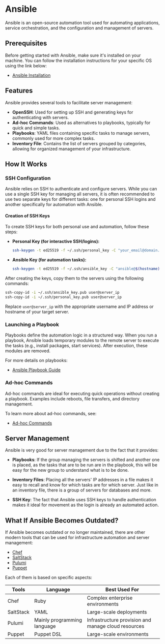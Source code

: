 # Ansible

Ansible is an open-source automation tool used for automating applications, service orchestration, and the configuration and management of servers.

## Prerequisites

Before getting started with Ansible, make sure it's installed on your machine. You can follow the installation instructions for your specific OS using the link below:

- [Ansible Installation](/docs/tutorials/ansible_tuto.md)

## Features

Ansible provides several tools to facilitate server management:

- **OpenSSH**: Used for setting up SSH and generating keys for authenticating with servers.
- **Ad-hoc Commands**: Used as alternatives to playbooks, typically for quick and simple tasks.
- **Playbooks**: YAML files containing specific tasks to manage servers, commonly used for more complex tasks.
- **Inventory File**: Contains the list of servers grouped by categories, allowing for organized management of your infrastructure.

## How It Works

### SSH Configuration

Ansible relies on SSH to authenticate and configure servers. While you can use a single SSH key for managing all servers, it is often recommended to use two separate keys for different tasks: one for personal SSH logins and another specifically for automation with Ansible.

#### Creation of SSH Keys

To create SSH keys for both personal use and automation, follow these steps:

- **Personal Key (for interactive SSH/logins):**

  ```sh
  ssh-keygen -t ed25519 -f ~/.ssh/personal_key -C "your_email@domain.com"
  ```

- **Ansible Key (for automation tasks):**

  ```sh
  ssh-keygen -t ed25519 -f ~/.ssh/ansible_key -C "ansible@$(hostname)"
  ```

After creating the keys, copy them to the servers using the following commands:

```sh
ssh-copy-id -i ~/.ssh/ansible_key.pub user@server_ip
ssh-copy-id -i ~/.ssh/personal_key.pub user@server_ip
```

Replace `user@server_ip` with the appropriate username and IP address or hostname of your target server.

### Launching a Playbook

Playbooks define the automation logic in a structured way. When you run a playbook, Ansible loads temporary modules to the remote server to execute the tasks (e.g., install packages, start services). After execution, these modules are removed.

For more details on playbooks:

- [Ansible Playbook Guide](/docs/tutorials/ansible_tuto.md)

### Ad-hoc Commands

Ad-hoc commands are ideal for executing quick operations without creating a playbook. Examples include reboots, file transfers, and directory management.

To learn more about ad-hoc commands, see:

- [Ad-hoc Commands](/docs/tutorials/ansible_tuto.md)

## Server Management

Ansible is very good for server management due to the fact that it provides:

- **Playbooks**: If the group managing the servers is shifted and another one is placed, as the tasks that are to be run are in the playbook, this will be easy for the new group to understand what is to be done.

- **Inventory Files**: Placing all the servers' IP addresses in a file makes it easy to recall and know for which tasks are for which server. Just like in an inventory file, there is a group of servers for databases and more.

- **SSH Key**: The fact that Ansible uses SSH keys to handle authentication makes it ideal for movement as the login is already an automated action.

## What If Ansible Becomes Outdated?

If Ansible becomes outdated or no longer maintained, there are other modern tools that can be used for infrastructure automation and server management:

- [Chef](https://docs.chef.io/manage/)
- [SaltStack](https://github.com/saltstack/salt)
- [Pulumi](https://www.pulumi.com/)
- [Puppet](https://www.puppet.com/)

Each of them is based on specific aspects:

Tools     | Language               | Best Used For
----------|------------------------|----------------------------------------------
Chef      | Ruby                   | Complex enterprise environments
SaltStack | YAML                   | Large-scale deployments
Pulumi    | Mainly programming language | Infrastructure provision and manage cloud resources
Puppet    | Puppet DSL             | Large-scale environments
